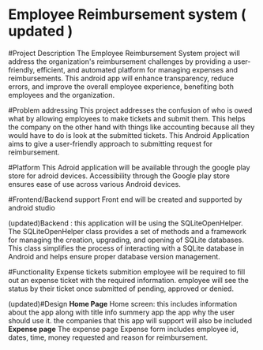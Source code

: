 # Employee Reimbursement system ( updated )

#Project Description 
The Employee Reimbursement System project will address the organization's reimbursement challenges by providing a user-friendly, efficient, and automated platform for managing expenses and reimbursements. This android app will enhance transparency, reduce errors, and improve the overall employee experience, benefiting both employees and the organization.

#Problem addressing 
This project addresses the confusion of who is owed what by allowing employees to make tickets and submit them. This helps the company on the other hand with things like accounting because all they would have to do is look at the submitted tickets. This Android Application aims to give a user-friendly approach to submitting request for reimbursement. 

#Platform 
This Adroid application will be available through the google play store for adroid devices. Accessibility through the Google play store ensures ease of use across various Android devices. 

#Frontend/Backend support
Front end will be created and supported by android studio

(updated)Backend :  this application will be using the SQLiteOpenHelper. The SQLiteOpenHelper class provides a set of methods and a framework for managing the creation, upgrading, and opening of SQLite databases. This class simplifies the process of interacting with a SQLite
database in Android and helps ensure proper database version management.

#Functionality
Expense tickets submition
employee will be required to fill out an expense ticket with the required information. 
employee will see the status by their ticket once submitted of pending, approved or denied.


(updated)#Design
**Home Page**
Home screen: this includes information about the app 
along with title info
summery app the app why the user should use it. 
the companies that this app will support will also be included
**Expense page**
The expense page
Expense form includes employee id, dates, time, money requested and reason for reimbursement. 




